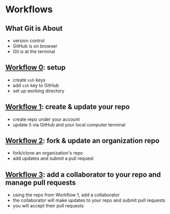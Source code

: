 # Workflows

## What Git is About
- version control
- GitHub is on browser
- Git is at the terminal

## [Workflow 0](w0_setup.md): setup
- create `ssh` keys
- add `ssh` key to GitHub
- set up working directory

## [Workflow 1](w1_create_update_myrepo.md): create & update your repo
- create repo under your account
- update it via GitHub and your local computer terminal

## [Workflow 2](w2_pull_request_org_repo.md): fork & update an organization repo 
- fork/clone an organization's repo
- add updates and submit a pull request

## [Workflow 3](w3_collaborating.md): add a collaborator to your repo and manage pull requests
- using the repo from Workflow 1, add a collaborator
- the collaborator will make updates to your repo and submit pull requests
- you will accept their pull requests

